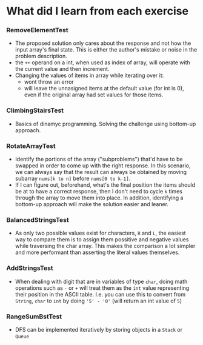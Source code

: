 # What did I learn from each exercise

### RemoveElementTest

* The proposed solution only cares about the response and not how the input array's final state. This is either the author's mistake or noise in the problem description.
* the `++` operand on a int, when used as index of array, will operate with the current value and then increment.
* Changing the values of items in array while iterating over it: 
    * wont throw an error
    * will leave the unnasigned items at the default value (for int is 0), even if the original array had set values for those items.

### ClimbingStairsTest

* Basics of dinamyc programming. Solving the challenge using bottom-up approach.

### RotateArrayTest

* Identify the portions of the array ("subproblems") that'd have to be swapped in order to come up with the right response. In this scenario, we can always say that the result can always be obtained by moving subarray `nums[k to n]` before `nums[0 to k-1]`.
* If I can figure out, beforehand, what's the final position the items should be at to have a correct response, then I don't need to cycle `k` times through the array to move them into place. In addition, identifying a bottom-up approach will make the solution easier and leaner.

### BalancedStringsTest

* As only two possible values exist for characters, `R` and `L`, the easiest way to compare them is to assign them possitive and negative values while traversing the char array. This makes the comparison a lot simpler and more performant than asserting the literal values themselves.

### AddStringsTest

* When dealing with digit that are in variables of type `char`, doing math operations such as `-` or `+` will treat them as the `int` value representing their position in the ASCII table. I.e. you can use this to convert from `String`, `char` to `int` by doing `'5' - '0'` (will return an int value of `5`)


### RangeSumBstTest

* DFS can be implemented iteratively by storing objects in a `Stack` or `Queue`

